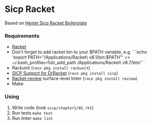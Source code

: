 # Sicp Racket

Based on [Hexlet Sicp Racket Boilerplate](https://github.com/hexlet-boilerplates/sicp-racket)

### Requirements

*  [Racket](https://racket-lang.org)
*  Don't forget to add racket bin to your $PATH variable, e.g. 
```echo 'export PATH="/Applications/Racket\ v8.1/bin:$PATH"' >> ~/.bash_profile``` or ```fish_add_path /Applications/Racket\ v8.7/bin/```
*  Rackunit (`raco pkg install rackunit`)
*  [SICP Support for DrRacket](https://docs.racket-lang.org/sicp-manual/index.html) (`raco pkg install sicp`)
*  [Racket-review](https://github.com/Bogdanp/racket-review) surface-level linter (`raco pkg install review`)
*  Make

### Using

1.  Write code (look `sicp/chapter1/02.rkt`)
2.  Run tests `make test`
3.  Run linter `make lint`

